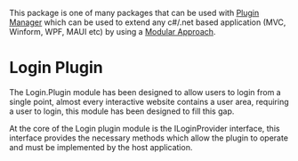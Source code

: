 ﻿This package is one of many packages that can be used with [Plugin Manager](https://www.nuget.org/packages/PluginManager) which can be used to extend any c#/.net based application (MVC, Winform, WPF, MAUI etc) by using a [Modular Approach](https://pluginmanager.website/docs/Document/A-Modular-Approach/).

# Login Plugin
The Login.Plugin module has been designed to allow users to login from a single point, almost every interactive website contains a user area, requiring a user to login, this module has been designed to fill this gap.

At the core of the Login plugin module is the ILoginProvider interface, this interface provides the necessary methods which allow the plugin to operate and must be implemented by the host application.